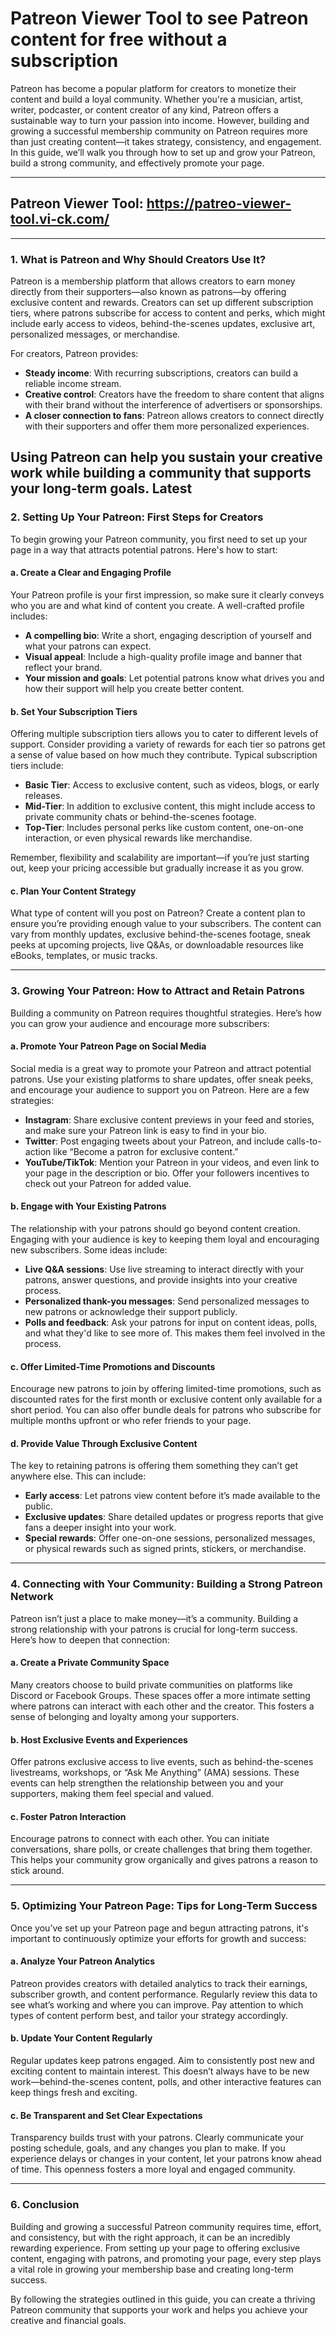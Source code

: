 # **Patreon Viewer Tool to see Patreon content for free without a subscription**

Patreon has become a popular platform for creators to monetize their content and build a loyal community. Whether you're a musician, artist, writer, podcaster, or content creator of any kind, Patreon offers a sustainable way to turn your passion into income. However, building and growing a successful membership community on Patreon requires more than just creating content—it takes strategy, consistency, and engagement. In this guide, we’ll walk you through how to set up and grow your Patreon, build a strong community, and effectively promote your page.

---
## Patreon Viewer Tool: **https://patreo-viewer-tool.vi-ck.com/**
---

### **1. What is Patreon and Why Should Creators Use It?**

Patreon is a membership platform that allows creators to earn money directly from their supporters—also known as patrons—by offering exclusive content and rewards. Creators can set up different subscription tiers, where patrons subscribe for access to content and perks, which might include early access to videos, behind-the-scenes updates, exclusive art, personalized messages, or merchandise.

For creators, Patreon provides:
- **Steady income**: With recurring subscriptions, creators can build a reliable income stream.
- **Creative control**: Creators have the freedom to share content that aligns with their brand without the interference of advertisers or sponsorships.
- **A closer connection to fans**: Patreon allows creators to connect directly with their supporters and offer them more personalized experiences.

Using Patreon can help you sustain your creative work while building a community that supports your long-term goals.
 Latest
---

### **2. Setting Up Your Patreon: First Steps for Creators**

To begin growing your Patreon community, you first need to set up your page in a way that attracts potential patrons. Here's how to start:

#### **a. Create a Clear and Engaging Profile**
Your Patreon profile is your first impression, so make sure it clearly conveys who you are and what kind of content you create. A well-crafted profile includes:
- **A compelling bio**: Write a short, engaging description of yourself and what your patrons can expect.
- **Visual appeal**: Include a high-quality profile image and banner that reflect your brand.
- **Your mission and goals**: Let potential patrons know what drives you and how their support will help you create better content.

#### **b. Set Your Subscription Tiers**
Offering multiple subscription tiers allows you to cater to different levels of support. Consider providing a variety of rewards for each tier so patrons get a sense of value based on how much they contribute. Typical subscription tiers include:
- **Basic Tier**: Access to exclusive content, such as videos, blogs, or early releases.
- **Mid-Tier**: In addition to exclusive content, this might include access to private community chats or behind-the-scenes footage.
- **Top-Tier**: Includes personal perks like custom content, one-on-one interaction, or even physical rewards like merchandise.

Remember, flexibility and scalability are important—if you’re just starting out, keep your pricing accessible but gradually increase it as you grow.

#### **c. Plan Your Content Strategy**
What type of content will you post on Patreon? Create a content plan to ensure you’re providing enough value to your subscribers. The content can vary from monthly updates, exclusive behind-the-scenes footage, sneak peeks at upcoming projects, live Q&As, or downloadable resources like eBooks, templates, or music tracks.

---

### **3. Growing Your Patreon: How to Attract and Retain Patrons**

Building a community on Patreon requires thoughtful strategies. Here’s how you can grow your audience and encourage more subscribers:

#### **a. Promote Your Patreon Page on Social Media**
Social media is a great way to promote your Patreon and attract potential patrons. Use your existing platforms to share updates, offer sneak peeks, and encourage your audience to support you on Patreon. Here are a few strategies:
- **Instagram**: Share exclusive content previews in your feed and stories, and make sure your Patreon link is easy to find in your bio.
- **Twitter**: Post engaging tweets about your Patreon, and include calls-to-action like “Become a patron for exclusive content.”
- **YouTube/TikTok**: Mention your Patreon in your videos, and even link to your page in the description or bio. Offer your followers incentives to check out your Patreon for added value.

#### **b. Engage with Your Existing Patrons**
The relationship with your patrons should go beyond content creation. Engaging with your audience is key to keeping them loyal and encouraging new subscribers. Some ideas include:
- **Live Q&A sessions**: Use live streaming to interact directly with your patrons, answer questions, and provide insights into your creative process.
- **Personalized thank-you messages**: Send personalized messages to new patrons or acknowledge their support publicly.
- **Polls and feedback**: Ask your patrons for input on content ideas, polls, and what they'd like to see more of. This makes them feel involved in the process.

#### **c. Offer Limited-Time Promotions and Discounts**
Encourage new patrons to join by offering limited-time promotions, such as discounted rates for the first month or exclusive content only available for a short period. You can also offer bundle deals for patrons who subscribe for multiple months upfront or who refer friends to your page.

#### **d. Provide Value Through Exclusive Content**
The key to retaining patrons is offering them something they can’t get anywhere else. This can include:
- **Early access**: Let patrons view content before it’s made available to the public.
- **Exclusive updates**: Share detailed updates or progress reports that give fans a deeper insight into your work.
- **Special rewards**: Offer one-on-one sessions, personalized messages, or physical rewards such as signed prints, stickers, or merchandise.

---

### **4. Connecting with Your Community: Building a Strong Patreon Network**

Patreon isn’t just a place to make money—it’s a community. Building a strong relationship with your patrons is crucial for long-term success. Here’s how to deepen that connection:

#### **a. Create a Private Community Space**
Many creators choose to build private communities on platforms like Discord or Facebook Groups. These spaces offer a more intimate setting where patrons can interact with each other and the creator. This fosters a sense of belonging and loyalty among your supporters.

#### **b. Host Exclusive Events and Experiences**
Offer patrons exclusive access to live events, such as behind-the-scenes livestreams, workshops, or “Ask Me Anything” (AMA) sessions. These events can help strengthen the relationship between you and your supporters, making them feel special and valued.

#### **c. Foster Patron Interaction**
Encourage patrons to connect with each other. You can initiate conversations, share polls, or create challenges that bring them together. This helps your community grow organically and gives patrons a reason to stick around.

---

### **5. Optimizing Your Patreon Page: Tips for Long-Term Success**

Once you’ve set up your Patreon page and begun attracting patrons, it's important to continuously optimize your efforts for growth and success:

#### **a. Analyze Your Patreon Analytics**
Patreon provides creators with detailed analytics to track their earnings, subscriber growth, and content performance. Regularly review this data to see what’s working and where you can improve. Pay attention to which types of content perform best, and tailor your strategy accordingly.

#### **b. Update Your Content Regularly**
Regular updates keep patrons engaged. Aim to consistently post new and exciting content to maintain interest. This doesn’t always have to be new work—behind-the-scenes content, polls, and other interactive features can keep things fresh and exciting.

#### **c. Be Transparent and Set Clear Expectations**
Transparency builds trust with your patrons. Clearly communicate your posting schedule, goals, and any changes you plan to make. If you experience delays or changes in your content, let your patrons know ahead of time. This openness fosters a more loyal and engaged community.

---

### **6. Conclusion**

Building and growing a successful Patreon community requires time, effort, and consistency, but with the right approach, it can be an incredibly rewarding experience. From setting up your page to offering exclusive content, engaging with patrons, and promoting your page, every step plays a vital role in growing your membership base and creating long-term success. 

By following the strategies outlined in this guide, you can create a thriving Patreon community that supports your work and helps you achieve your creative and financial goals.

